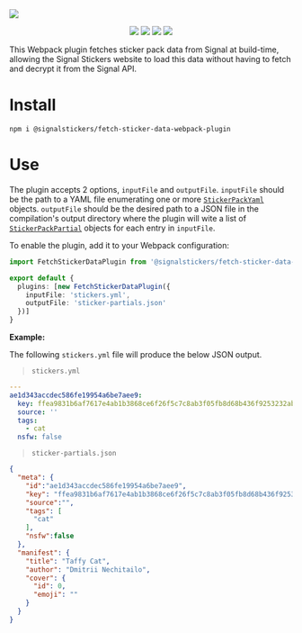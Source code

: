 <a href="#top" id="top">
  <img src="https://user-images.githubusercontent.com/441546/74094549-eb837700-4a97-11ea-867f-448675c19342.png" style="max-width: 100%;"></<img>
</a>
<p align="center">
  <a href="https://www.npmjs.com/package/@signalstickers/fetch-sticker-data-webpack-plugin"><img src="https://img.shields.io/npm/v/@signalstickers/fetch-sticker-data-webpack-plugin.svg?"></a>
  <a href="https://travis-ci.com/signalstickers/fetch-data-webpack-plugin"><img src="https://img.shields.io/travis/com/signalstickers/fetch-data-webpack-plugin?"></a>
  <a href="https://david-dm.org/signalstickers/fetch-sticker-data-webpack-plugin"><img src="https://img.shields.io/david/signalstickers/fetch-sticker-data-webpack-plugin.svg?"></a>
  <a href="https://conventionalcommits.org"><img src="https://img.shields.io/badge/conventional%20commits-1.0.0-FB5E85.svg?"></a>
</p>

This Webpack plugin fetches sticker pack data from Signal at build-time,
allowing the Signal Stickers website to load this data without having to fetch
and decrypt it from the Signal API.

# Install

```
npm i @signalstickers/fetch-sticker-data-webpack-plugin
```

# Use

The plugin accepts 2 options, `inputFile` and `outputFile`. `inputFile` should
be the path to a YAML file enumerating one or more [`StickerPackYaml`](https://github.com/signalstickers/fetch-sticker-data-webpack-plugin/blob/master/src/etc/types.ts#L9-L16)
objects. `outputFile` should be the desired path to a JSON file in the
compilation's output directory where the plugin will wite a list of [`StickerPackPartial`](https://github.com/signalstickers/fetch-sticker-data-webpack-plugin/blob/master/src/etc/types.ts#L42-L45)
objects for each entry in `inputFile`.

To enable the plugin, add it to your Webpack configuration:

```ts
import FetchStickerDataPlugin from '@signalstickers/fetch-sticker-data-webpack-plugin';

export default {
  plugins: [new FetchStickerDataPlugin({
    inputFile: 'stickers.yml',
    outputFile: 'sticker-partials.json'
  })]
}
```

**Example:**

The following `stickers.yml` file will produce the below JSON output.

> `stickers.yml`

```yml
---
ae1d343accdec586fe19954a6be7aee9:
  key: ffea9831b6af7617e4ab1b3868ce6f26f5c7c8ab3f05fb8d68b436f9253232ab
  source: ''
  tags:
    - cat
  nsfw: false
```

> `sticker-partials.json`

```json
{
  "meta": {
    "id":"ae1d343accdec586fe19954a6be7aee9",
    "key": "ffea9831b6af7617e4ab1b3868ce6f26f5c7c8ab3f05fb8d68b436f9253232ab",
    "source":"",
    "tags": [
      "cat"
    ],
    "nsfw":false
  },
  "manifest": {
    "title": "Taffy Cat",
    "author": "Dmitrii Nechitailo",
    "cover": {
      "id": 0,
      "emoji": ""
    }
  }
}
```
